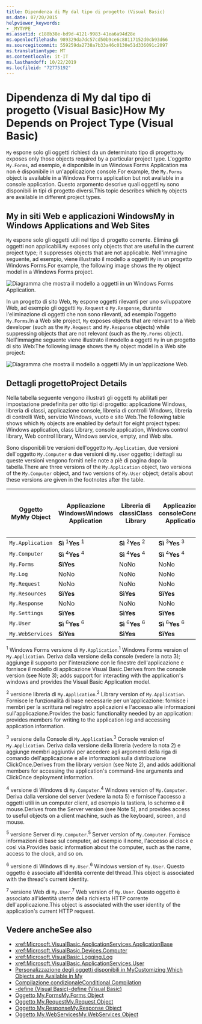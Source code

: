 ```yaml
---
title: Dipendenza di My dal tipo di progetto (Visual Basic)
ms.date: 07/20/2015
helpviewer_keywords:
- _MYTYPE
ms.assetid: c188b38e-bd9d-4121-9983-41ea6a94d28e
ms.openlocfilehash: 989329da7dc57cd50b9ce6c88117152d0cb93d66
ms.sourcegitcommit: 559259da2738a7b33a46c0130e51d336091c2097
ms.translationtype: MT
ms.contentlocale: it-IT
ms.lasthandoff: 10/22/2019
ms.locfileid: "72775192"
---
```

# <a name="how-my-depends-on-project-type-visual-basic"></a><span data-ttu-id="e802d-102">Dipendenza di My dal tipo di progetto (Visual Basic)</span><span class="sxs-lookup"><span data-stu-id="e802d-102">How My Depends on Project Type (Visual Basic)</span></span>
<span data-ttu-id="e802d-103">`My` espone solo gli oggetti richiesti da un determinato tipo di progetto.</span><span class="sxs-lookup"><span data-stu-id="e802d-103">`My` exposes only those objects required by a particular project type.</span></span> <span data-ttu-id="e802d-104">L'oggetto `My.Forms`, ad esempio, è disponibile in un Windows Forms Application ma non è disponibile in un'applicazione console.</span><span class="sxs-lookup"><span data-stu-id="e802d-104">For example, the `My.Forms` object is available in a Windows Forms application but not available in a console application.</span></span> <span data-ttu-id="e802d-105">Questo argomento descrive quali oggetti `My` sono disponibili in tipi di progetto diversi.</span><span class="sxs-lookup"><span data-stu-id="e802d-105">This topic describes which `My` objects are available in different project types.</span></span>  
  
## <a name="my-in-windows-applications-and-web-sites"></a><span data-ttu-id="e802d-106">My in siti Web e applicazioni Windows</span><span class="sxs-lookup"><span data-stu-id="e802d-106">My in Windows Applications and Web Sites</span></span>  
 <span data-ttu-id="e802d-107">`My` espone solo gli oggetti utili nel tipo di progetto corrente. Elimina gli oggetti non applicabili.</span><span class="sxs-lookup"><span data-stu-id="e802d-107">`My` exposes only objects that are useful in the current project type; it suppresses objects that are not applicable.</span></span> <span data-ttu-id="e802d-108">Nell'immagine seguente, ad esempio, viene illustrato il modello a oggetti `My` in un progetto Windows Forms.</span><span class="sxs-lookup"><span data-stu-id="e802d-108">For example, the following image shows the `My` object model in a Windows Forms project.</span></span>  
  
 ![Diagramma che mostra il modello a oggetti in un Windows Forms Application.](./media/how-my-depends-on-project-type/my-object-model-windows-forms.png)  
  
 <span data-ttu-id="e802d-110">In un progetto di sito Web, `My` espone oggetti rilevanti per uno sviluppatore Web, ad esempio gli oggetti `My.Request` e `My.Response`, durante l'eliminazione di oggetti che non sono rilevanti, ad esempio l'oggetto `My.Forms`.</span><span class="sxs-lookup"><span data-stu-id="e802d-110">In a Web site project, `My` exposes objects that are relevant to a Web developer (such as the `My.Request` and `My.Response` objects) while suppressing objects that are not relevant (such as the `My.Forms` object).</span></span> <span data-ttu-id="e802d-111">Nell'immagine seguente viene illustrato il modello a oggetti `My` in un progetto di sito Web:</span><span class="sxs-lookup"><span data-stu-id="e802d-111">The following image shows the `My` object model in a Web site project:</span></span>  
  
 ![Diagramma che mostra il modello a oggetti My in un'applicazione Web.](./media/how-my-depends-on-project-type/my-object-model-web.png)  
  
## <a name="project-details"></a><span data-ttu-id="e802d-113">Dettagli progetto</span><span class="sxs-lookup"><span data-stu-id="e802d-113">Project Details</span></span>  
 <span data-ttu-id="e802d-114">Nella tabella seguente vengono illustrati gli oggetti `My` abilitati per impostazione predefinita per otto tipi di progetto: applicazione Windows, libreria di classi, applicazione console, libreria di controlli Windows, libreria di controlli Web, servizio Windows, vuoto e sito Web.</span><span class="sxs-lookup"><span data-stu-id="e802d-114">The following table shows which `My` objects are enabled by default for eight project types: Windows application, class Library, console application, Windows control library, Web control library, Windows service, empty, and Web site.</span></span>  
  
 <span data-ttu-id="e802d-115">Sono disponibili tre versioni dell'oggetto `My.Application`, due versioni dell'oggetto `My.Computer` e due versioni di `My.User` oggetto; i dettagli su queste versioni vengono forniti nelle note a piè di pagina dopo la tabella.</span><span class="sxs-lookup"><span data-stu-id="e802d-115">There are three versions of the `My.Application` object, two versions of the `My.Computer` object, and two versions of `My.User` object; details about these versions are given in the footnotes after the table.</span></span>  
  
|<span data-ttu-id="e802d-116">Oggetto My</span><span class="sxs-lookup"><span data-stu-id="e802d-116">My Object</span></span>|<span data-ttu-id="e802d-117">Applicazione Windows</span><span class="sxs-lookup"><span data-stu-id="e802d-117">Windows Application</span></span>|<span data-ttu-id="e802d-118">Libreria di classi</span><span class="sxs-lookup"><span data-stu-id="e802d-118">Class Library</span></span>|<span data-ttu-id="e802d-119">Applicazione console</span><span class="sxs-lookup"><span data-stu-id="e802d-119">Console Application</span></span>|<span data-ttu-id="e802d-120">Libreria di controlli Windows</span><span class="sxs-lookup"><span data-stu-id="e802d-120">Windows Control Library</span></span>|<span data-ttu-id="e802d-121">Libreria di controlli Web</span><span class="sxs-lookup"><span data-stu-id="e802d-121">Web Control Library</span></span>|<span data-ttu-id="e802d-122">Servizio Windows</span><span class="sxs-lookup"><span data-stu-id="e802d-122">Windows Service</span></span>|<span data-ttu-id="e802d-123">Empty</span><span class="sxs-lookup"><span data-stu-id="e802d-123">Empty</span></span>|<span data-ttu-id="e802d-124">Sito Web</span><span class="sxs-lookup"><span data-stu-id="e802d-124">Web Site</span></span>|  
|---|---|---|---|---|---|---|---|---|  
|`My.Application`|<span data-ttu-id="e802d-125">**Sì** <sup>1</sup></span><span class="sxs-lookup"><span data-stu-id="e802d-125">**Yes** <sup>1</sup></span></span>|<span data-ttu-id="e802d-126">**Sì** <sup>2</sup></span><span class="sxs-lookup"><span data-stu-id="e802d-126">**Yes** <sup>2</sup></span></span>|<span data-ttu-id="e802d-127">**Sì** <sup>3</sup></span><span class="sxs-lookup"><span data-stu-id="e802d-127">**Yes** <sup>3</sup></span></span>|<span data-ttu-id="e802d-128">**Sì** <sup>2</sup></span><span class="sxs-lookup"><span data-stu-id="e802d-128">**Yes** <sup>2</sup></span></span>|<span data-ttu-id="e802d-129">No</span><span class="sxs-lookup"><span data-stu-id="e802d-129">No</span></span>|<span data-ttu-id="e802d-130">**Sì** <sup>3</sup></span><span class="sxs-lookup"><span data-stu-id="e802d-130">**Yes** <sup>3</sup></span></span>|<span data-ttu-id="e802d-131">No</span><span class="sxs-lookup"><span data-stu-id="e802d-131">No</span></span>|<span data-ttu-id="e802d-132">No</span><span class="sxs-lookup"><span data-stu-id="e802d-132">No</span></span>|  
|`My.Computer`|<span data-ttu-id="e802d-133">**Sì** <sup>4</sup></span><span class="sxs-lookup"><span data-stu-id="e802d-133">**Yes** <sup>4</sup></span></span>|<span data-ttu-id="e802d-134">**Sì** <sup>4</sup></span><span class="sxs-lookup"><span data-stu-id="e802d-134">**Yes** <sup>4</sup></span></span>|<span data-ttu-id="e802d-135">**Sì** <sup>4</sup></span><span class="sxs-lookup"><span data-stu-id="e802d-135">**Yes** <sup>4</sup></span></span>|<span data-ttu-id="e802d-136">**Sì** <sup>4</sup></span><span class="sxs-lookup"><span data-stu-id="e802d-136">**Yes** <sup>4</sup></span></span>|<span data-ttu-id="e802d-137">**Sì** <sup>5</sup></span><span class="sxs-lookup"><span data-stu-id="e802d-137">**Yes** <sup>5</sup></span></span>|<span data-ttu-id="e802d-138">**Sì** <sup>4</sup></span><span class="sxs-lookup"><span data-stu-id="e802d-138">**Yes** <sup>4</sup></span></span>|<span data-ttu-id="e802d-139">No</span><span class="sxs-lookup"><span data-stu-id="e802d-139">No</span></span>|<span data-ttu-id="e802d-140">**Sì** <sup>5</sup></span><span class="sxs-lookup"><span data-stu-id="e802d-140">**Yes** <sup>5</sup></span></span>|  
|`My.Forms`|<span data-ttu-id="e802d-141">**Sì**</span><span class="sxs-lookup"><span data-stu-id="e802d-141">**Yes**</span></span>|<span data-ttu-id="e802d-142">No</span><span class="sxs-lookup"><span data-stu-id="e802d-142">No</span></span>|<span data-ttu-id="e802d-143">No</span><span class="sxs-lookup"><span data-stu-id="e802d-143">No</span></span>|<span data-ttu-id="e802d-144">**Sì**</span><span class="sxs-lookup"><span data-stu-id="e802d-144">**Yes**</span></span>|<span data-ttu-id="e802d-145">No</span><span class="sxs-lookup"><span data-stu-id="e802d-145">No</span></span>|<span data-ttu-id="e802d-146">No</span><span class="sxs-lookup"><span data-stu-id="e802d-146">No</span></span>|<span data-ttu-id="e802d-147">No</span><span class="sxs-lookup"><span data-stu-id="e802d-147">No</span></span>|<span data-ttu-id="e802d-148">No</span><span class="sxs-lookup"><span data-stu-id="e802d-148">No</span></span>|  
|`My.Log`|<span data-ttu-id="e802d-149">No</span><span class="sxs-lookup"><span data-stu-id="e802d-149">No</span></span>|<span data-ttu-id="e802d-150">No</span><span class="sxs-lookup"><span data-stu-id="e802d-150">No</span></span>|<span data-ttu-id="e802d-151">No</span><span class="sxs-lookup"><span data-stu-id="e802d-151">No</span></span>|<span data-ttu-id="e802d-152">No</span><span class="sxs-lookup"><span data-stu-id="e802d-152">No</span></span>|<span data-ttu-id="e802d-153">No</span><span class="sxs-lookup"><span data-stu-id="e802d-153">No</span></span>|<span data-ttu-id="e802d-154">No</span><span class="sxs-lookup"><span data-stu-id="e802d-154">No</span></span>|<span data-ttu-id="e802d-155">No</span><span class="sxs-lookup"><span data-stu-id="e802d-155">No</span></span>|<span data-ttu-id="e802d-156">**Sì**</span><span class="sxs-lookup"><span data-stu-id="e802d-156">**Yes**</span></span>|  
|`My.Request`|<span data-ttu-id="e802d-157">No</span><span class="sxs-lookup"><span data-stu-id="e802d-157">No</span></span>|<span data-ttu-id="e802d-158">No</span><span class="sxs-lookup"><span data-stu-id="e802d-158">No</span></span>|<span data-ttu-id="e802d-159">No</span><span class="sxs-lookup"><span data-stu-id="e802d-159">No</span></span>|<span data-ttu-id="e802d-160">No</span><span class="sxs-lookup"><span data-stu-id="e802d-160">No</span></span>|<span data-ttu-id="e802d-161">No</span><span class="sxs-lookup"><span data-stu-id="e802d-161">No</span></span>|<span data-ttu-id="e802d-162">No</span><span class="sxs-lookup"><span data-stu-id="e802d-162">No</span></span>|<span data-ttu-id="e802d-163">No</span><span class="sxs-lookup"><span data-stu-id="e802d-163">No</span></span>|<span data-ttu-id="e802d-164">**Sì**</span><span class="sxs-lookup"><span data-stu-id="e802d-164">**Yes**</span></span>|  
|`My.Resources`|<span data-ttu-id="e802d-165">**Sì**</span><span class="sxs-lookup"><span data-stu-id="e802d-165">**Yes**</span></span>|<span data-ttu-id="e802d-166">**Sì**</span><span class="sxs-lookup"><span data-stu-id="e802d-166">**Yes**</span></span>|<span data-ttu-id="e802d-167">**Sì**</span><span class="sxs-lookup"><span data-stu-id="e802d-167">**Yes**</span></span>|<span data-ttu-id="e802d-168">**Sì**</span><span class="sxs-lookup"><span data-stu-id="e802d-168">**Yes**</span></span>|<span data-ttu-id="e802d-169">**Sì**</span><span class="sxs-lookup"><span data-stu-id="e802d-169">**Yes**</span></span>|<span data-ttu-id="e802d-170">**Sì**</span><span class="sxs-lookup"><span data-stu-id="e802d-170">**Yes**</span></span>|<span data-ttu-id="e802d-171">No</span><span class="sxs-lookup"><span data-stu-id="e802d-171">No</span></span>|<span data-ttu-id="e802d-172">No</span><span class="sxs-lookup"><span data-stu-id="e802d-172">No</span></span>|  
|`My.Response`|<span data-ttu-id="e802d-173">No</span><span class="sxs-lookup"><span data-stu-id="e802d-173">No</span></span>|<span data-ttu-id="e802d-174">No</span><span class="sxs-lookup"><span data-stu-id="e802d-174">No</span></span>|<span data-ttu-id="e802d-175">No</span><span class="sxs-lookup"><span data-stu-id="e802d-175">No</span></span>|<span data-ttu-id="e802d-176">No</span><span class="sxs-lookup"><span data-stu-id="e802d-176">No</span></span>|<span data-ttu-id="e802d-177">No</span><span class="sxs-lookup"><span data-stu-id="e802d-177">No</span></span>|<span data-ttu-id="e802d-178">No</span><span class="sxs-lookup"><span data-stu-id="e802d-178">No</span></span>|<span data-ttu-id="e802d-179">No</span><span class="sxs-lookup"><span data-stu-id="e802d-179">No</span></span>|<span data-ttu-id="e802d-180">**Sì**</span><span class="sxs-lookup"><span data-stu-id="e802d-180">**Yes**</span></span>|  
|`My.Settings`|<span data-ttu-id="e802d-181">**Sì**</span><span class="sxs-lookup"><span data-stu-id="e802d-181">**Yes**</span></span>|<span data-ttu-id="e802d-182">**Sì**</span><span class="sxs-lookup"><span data-stu-id="e802d-182">**Yes**</span></span>|<span data-ttu-id="e802d-183">**Sì**</span><span class="sxs-lookup"><span data-stu-id="e802d-183">**Yes**</span></span>|<span data-ttu-id="e802d-184">**Sì**</span><span class="sxs-lookup"><span data-stu-id="e802d-184">**Yes**</span></span>|<span data-ttu-id="e802d-185">**Sì**</span><span class="sxs-lookup"><span data-stu-id="e802d-185">**Yes**</span></span>|<span data-ttu-id="e802d-186">**Sì**</span><span class="sxs-lookup"><span data-stu-id="e802d-186">**Yes**</span></span>|<span data-ttu-id="e802d-187">No</span><span class="sxs-lookup"><span data-stu-id="e802d-187">No</span></span>|<span data-ttu-id="e802d-188">No</span><span class="sxs-lookup"><span data-stu-id="e802d-188">No</span></span>|  
|`My.User`|<span data-ttu-id="e802d-189">**Sì** <sup>6</sup></span><span class="sxs-lookup"><span data-stu-id="e802d-189">**Yes** <sup>6</sup></span></span>|<span data-ttu-id="e802d-190">**Sì** <sup>6</sup></span><span class="sxs-lookup"><span data-stu-id="e802d-190">**Yes** <sup>6</sup></span></span>|<span data-ttu-id="e802d-191">**Sì** <sup>6</sup></span><span class="sxs-lookup"><span data-stu-id="e802d-191">**Yes** <sup>6</sup></span></span>|<span data-ttu-id="e802d-192">**Sì** <sup>6</sup></span><span class="sxs-lookup"><span data-stu-id="e802d-192">**Yes** <sup>6</sup></span></span>|<span data-ttu-id="e802d-193">**Sì** <sup>7</sup></span><span class="sxs-lookup"><span data-stu-id="e802d-193">**Yes** <sup>7</sup></span></span>|<span data-ttu-id="e802d-194">**Sì** <sup>6</sup></span><span class="sxs-lookup"><span data-stu-id="e802d-194">**Yes** <sup>6</sup></span></span>|<span data-ttu-id="e802d-195">No</span><span class="sxs-lookup"><span data-stu-id="e802d-195">No</span></span>|<span data-ttu-id="e802d-196">**Sì** <sup>7</sup></span><span class="sxs-lookup"><span data-stu-id="e802d-196">**Yes** <sup>7</sup></span></span>|  
|`My.WebServices`|<span data-ttu-id="e802d-197">**Sì**</span><span class="sxs-lookup"><span data-stu-id="e802d-197">**Yes**</span></span>|<span data-ttu-id="e802d-198">**Sì**</span><span class="sxs-lookup"><span data-stu-id="e802d-198">**Yes**</span></span>|<span data-ttu-id="e802d-199">**Sì**</span><span class="sxs-lookup"><span data-stu-id="e802d-199">**Yes**</span></span>|<span data-ttu-id="e802d-200">**Sì**</span><span class="sxs-lookup"><span data-stu-id="e802d-200">**Yes**</span></span>|<span data-ttu-id="e802d-201">**Sì**</span><span class="sxs-lookup"><span data-stu-id="e802d-201">**Yes**</span></span>|<span data-ttu-id="e802d-202">**Sì**</span><span class="sxs-lookup"><span data-stu-id="e802d-202">**Yes**</span></span>|<span data-ttu-id="e802d-203">No</span><span class="sxs-lookup"><span data-stu-id="e802d-203">No</span></span>|<span data-ttu-id="e802d-204">No</span><span class="sxs-lookup"><span data-stu-id="e802d-204">No</span></span>|  
  
 <span data-ttu-id="e802d-205"><sup>1</sup> Windows Forms versione di `My.Application`.</span><span class="sxs-lookup"><span data-stu-id="e802d-205"><sup>1</sup> Windows Forms version of `My.Application`.</span></span> <span data-ttu-id="e802d-206">Deriva dalla versione della console (vedere la nota 3); aggiunge il supporto per l'interazione con le finestre dell'applicazione e fornisce il modello di applicazione Visual Basic.</span><span class="sxs-lookup"><span data-stu-id="e802d-206">Derives from the console version (see Note 3); adds support for interacting with the application's windows and provides the Visual Basic Application model.</span></span>  
  
 <span data-ttu-id="e802d-207"><sup>2</sup> versione libreria di `My.Application`.</span><span class="sxs-lookup"><span data-stu-id="e802d-207"><sup>2</sup> Library version of `My.Application`.</span></span> <span data-ttu-id="e802d-208">Fornisce le funzionalità di base necessarie per un'applicazione: fornisce i membri per la scrittura nel registro applicazioni e l'accesso alle informazioni sull'applicazione.</span><span class="sxs-lookup"><span data-stu-id="e802d-208">Provides the basic functionality needed by an application: provides members for writing to the application log and accessing application information.</span></span>  
  
 <span data-ttu-id="e802d-209"><sup>3</sup> versione della Console di `My.Application`.</span><span class="sxs-lookup"><span data-stu-id="e802d-209"><sup>3</sup> Console version of `My.Application`.</span></span> <span data-ttu-id="e802d-210">Deriva dalla versione della libreria (vedere la nota 2) e aggiunge membri aggiuntivi per accedere agli argomenti della riga di comando dell'applicazione e alle informazioni sulla distribuzione ClickOnce.</span><span class="sxs-lookup"><span data-stu-id="e802d-210">Derives from the library version (see Note 2), and adds additional members for accessing the application's command-line arguments and ClickOnce deployment information.</span></span>  
  
 <span data-ttu-id="e802d-211"><sup>4</sup> versione di Windows di `My.Computer`.</span><span class="sxs-lookup"><span data-stu-id="e802d-211"><sup>4</sup> Windows version of `My.Computer`.</span></span> <span data-ttu-id="e802d-212">Deriva dalla versione del server (vedere la nota 5) e fornisce l'accesso a oggetti utili in un computer client, ad esempio la tastiera, lo schermo e il mouse.</span><span class="sxs-lookup"><span data-stu-id="e802d-212">Derives from the Server version (see Note 5), and provides access to useful objects on a client machine, such as the keyboard, screen, and mouse.</span></span>  
  
 <span data-ttu-id="e802d-213"><sup>5</sup> versione Server di `My.Computer`.</span><span class="sxs-lookup"><span data-stu-id="e802d-213"><sup>5</sup> Server version of `My.Computer`.</span></span> <span data-ttu-id="e802d-214">Fornisce informazioni di base sul computer, ad esempio il nome, l'accesso al clock e così via.</span><span class="sxs-lookup"><span data-stu-id="e802d-214">Provides basic information about the computer, such as the name, access to the clock, and so on.</span></span>  
  
 <span data-ttu-id="e802d-215"><sup>6</sup> versione di Windows di `My.User`.</span><span class="sxs-lookup"><span data-stu-id="e802d-215"><sup>6</sup> Windows version of `My.User`.</span></span> <span data-ttu-id="e802d-216">Questo oggetto è associato all'identità corrente del thread.</span><span class="sxs-lookup"><span data-stu-id="e802d-216">This object is associated with the thread's current identity.</span></span>  
  
 <span data-ttu-id="e802d-217"><sup>7</sup> versione Web di `My.User`.</span><span class="sxs-lookup"><span data-stu-id="e802d-217"><sup>7</sup> Web version of `My.User`.</span></span> <span data-ttu-id="e802d-218">Questo oggetto è associato all'identità utente della richiesta HTTP corrente dell'applicazione.</span><span class="sxs-lookup"><span data-stu-id="e802d-218">This object is associated with the user identity of the application's current HTTP request.</span></span>  
  
## <a name="see-also"></a><span data-ttu-id="e802d-219">Vedere anche</span><span class="sxs-lookup"><span data-stu-id="e802d-219">See also</span></span>

- <xref:Microsoft.VisualBasic.ApplicationServices.ApplicationBase>
- <xref:Microsoft.VisualBasic.Devices.Computer>
- <xref:Microsoft.VisualBasic.Logging.Log>
- <xref:Microsoft.VisualBasic.ApplicationServices.User>
- [<span data-ttu-id="e802d-220">Personalizzazione degli oggetti disponibili in My</span><span class="sxs-lookup"><span data-stu-id="e802d-220">Customizing Which Objects are Available in My</span></span>](../../../visual-basic/developing-apps/customizing-extending-my/customizing-which-objects-are-available-in-my.md)
- [<span data-ttu-id="e802d-221">Compilazione condizionale</span><span class="sxs-lookup"><span data-stu-id="e802d-221">Conditional Compilation</span></span>](../../../visual-basic/programming-guide/program-structure/conditional-compilation.md)
- [<span data-ttu-id="e802d-222">-define (Visual Basic)</span><span class="sxs-lookup"><span data-stu-id="e802d-222">-define (Visual Basic)</span></span>](../../../visual-basic/reference/command-line-compiler/define.md)
- [<span data-ttu-id="e802d-223">Oggetto My.Forms</span><span class="sxs-lookup"><span data-stu-id="e802d-223">My.Forms Object</span></span>](../../../visual-basic/language-reference/objects/my-forms-object.md)
- [<span data-ttu-id="e802d-224">Oggetto My.Request</span><span class="sxs-lookup"><span data-stu-id="e802d-224">My.Request Object</span></span>](../../../visual-basic/language-reference/objects/my-request-object.md)
- [<span data-ttu-id="e802d-225">Oggetto My.Response</span><span class="sxs-lookup"><span data-stu-id="e802d-225">My.Response Object</span></span>](../../../visual-basic/language-reference/objects/my-response-object.md)
- [<span data-ttu-id="e802d-226">Oggetto My.WebServices</span><span class="sxs-lookup"><span data-stu-id="e802d-226">My.WebServices Object</span></span>](../../../visual-basic/language-reference/objects/my-webservices-object.md)
